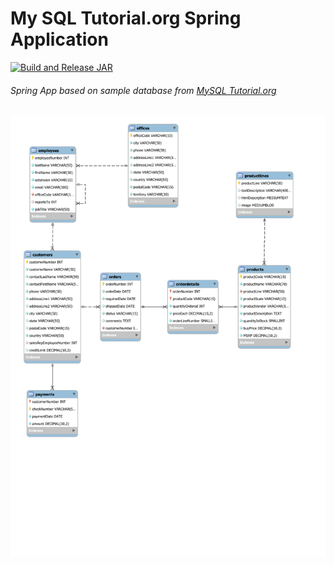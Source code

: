 # My SQL Tutorial.org Spring Application
[![Build and Release JAR](https://github.com/inBrackets/MySqlTutorialOrgSpringApp/actions/workflows/main.yml/badge.svg)](https://github.com/inBrackets/MySqlTutorialOrgSpringApp/actions/workflows/main.yml)

###### Spring App based on sample database from [MySQL Tutorial.org](mysqltutorial.org)
![Entity Relationship Diagram](./EntityRelationDiagram.svg)
